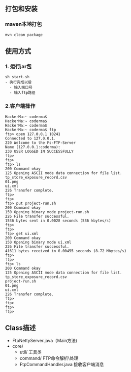 ## 打包和安装

### maven本地打包

`mvn clean package`

## 使用方式

### 1. 运行jar包

```shell
sh start.sh
- 执行完成以后
  - 输入端口号
  - 输入ftp路径
```

### 2.客户端操作

```shell
HackerMa:~ coderma$ 
HackerMa:~ coderma$ 
HackerMa:~ coderma$ 
HackerMa:~ coderma$ ftp
ftp> open 127.0.0.1 10241
Connected to 127.0.0.1.
220 Welcome to the Fs-FTP-Server
Name (127.0.0.1:coderma): 
230 USER LOGGED IN SUCCESSFULLY
ftp> 
ftp> 
ftp> ls
200 Command okay
125 Opening ASCII mode data connection for file list.
tp_store_exposure_record.csv
01.png
ui.xml
226 Transfer complete.
ftp> 
ftp> 
ftp> put project-run.sh
200 Command okay
150 Opening binary mode project-run.sh
226 File transfer successful.
1536 bytes sent in 0.0028 seconds (536 kbytes/s)
ftp> 
ftp> 
ftp> get ui.xml
200 Command okay
150 Opening binary mode ui.xml
226 File transfer successful.
41611 bytes received in 0.00455 seconds (8.72 Mbytes/s)
ftp> 
ftp> 
ftp> ls
200 Command okay
125 Opening ASCII mode data connection for file list.
tp_store_exposure_record.csv
project-run.sh
01.png
ui.xml
226 Transfer complete.
ftp> 
ftp> 
ftp> 
ftp>
```

###    

## Class描述

- FtpNettyServer.java（Main方法)
- core/
  - util/ 工具类
  - command/ FTP命令解析\处理
  - FtpCommandHandler.java 接收客户端消息
